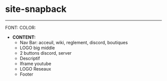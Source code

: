 # site-snapback

---

FONT:
COLOR:

- **CONTENT:**
  - Nav Bar: acceuil, wiki, reglement, discord, boutiques
  - LOGO big middle
  - 2 buttons discord, server
  - Descriptif 
  - Iframe youtube
  - LOGO Reseaux
  - Footer
